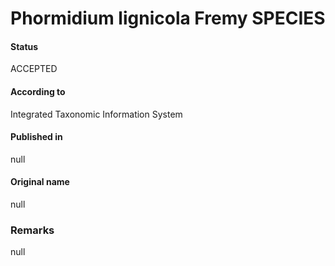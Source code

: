 # Phormidium lignicola Fremy SPECIES

#### Status
ACCEPTED

#### According to
Integrated Taxonomic Information System

#### Published in
null

#### Original name
null

### Remarks
null